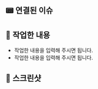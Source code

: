 ## 📟 연결된 이슈
<!-- # 뒤에 이슈 번호를 타이핑하면 자동으로 이슈와 연결됩니다. -->

## 👷 작업한 내용
- 작업한 내용을 입력해 주시면 됩니다.
- 작업한 내용을 입력해 주시면 됩니다.

## 📸 스크린샷
<!-- 필요한 경우 구현한 화면의 스크린샷을 첨부해 주시면 됩니다. -->

